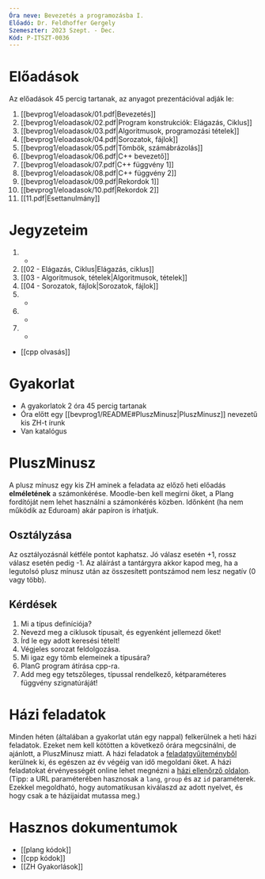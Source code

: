 ```yaml
---
Óra neve: Bevezetés a programozásba I.
Előadó: Dr. Feldhoffer Gergely
Szemeszter: 2023 Szept. - Dec.
Kód: P-ITSZT-0036
---
```

# Előadások
Az előadások 45 percig tartanak, az anyagot prezentációval adják le:
1. [[bevprog1/eloadasok/01.pdf|Bevezetés]]
2. [[bevprog1/eloadasok/02.pdf|Program konstrukciók: Elágazás, Ciklus]]
3. [[bevprog1/eloadasok/03.pdf|Algoritmusok, programozási tételek]]
4. [[bevprog1/eloadasok/04.pdf|Sorozatok, fájlok]]
5. [[bevprog1/eloadasok/05.pdf|Tömbök, számábrázolás]]
6. [[bevprog1/eloadasok/06.pdf|C++ bevezető]]
7. [[bevprog1/eloadasok/07.pdf|C++ függvény 1]]
8. [[bevprog1/eloadasok/08.pdf|C++ függvény 2]]
9. [[bevprog1/eloadasok/09.pdf|Rekordok 1]]
10. [[bevprog1/eloadasok/10.pdf|Rekordok 2]]
11. [[11.pdf|Esettanulmány]]
# Jegyzeteim
1. -
2. [[02 - Elágazás, Ciklus|Elágazás, ciklus]]
3. [[03 - Algoritmusok, tételek|Algoritmusok, tételek]]
4. [[04 - Sorozatok, fájlok|Sorozatok, fájlok]]
5. -
6. -
7. -
- [[cpp olvasás]]
# Gyakorlat
- A gyakorlatok 2 óra 45 percig tartanak
- Óra előtt egy [[bevprog1/README#PluszMinusz|PluszMinusz]] nevezetű kis ZH-t írunk
- Van katalógus
# PluszMinusz
A plusz mínusz egy kis ZH aminek a feladata az előző heti előadás __elméletének__ a számonkérése. Moodle-ben kell megírni őket, a Plang fordítóját nem lehet használni a számonkérés közben. Időnként (ha nem működik az Eduroam) akár papíron is írhatjuk.
## Osztályzása
Az osztályozásnál kétféle pontot kaphatsz. Jó válasz esetén +1, rossz válasz esetén pedig -1. Az aláírást a tantárgyra akkor kapod meg, ha a legutolsó plusz mínusz után az összesített pontszámod nem lesz negatív (0 vagy több).
## Kérdések
1. Mi a típus definíciója?
2. Nevezd meg a ciklusok típusait, és egyenként jellemezd őket!
3. Írd le egy adott keresési tételt!
4. Végjeles sorozat feldolgozása.
5. Mi igaz egy tömb elemeinek a típusára?
6. PlanG program átírása cpp-ra.
7. Add meg egy tetszőleges, típussal rendelkező, kétparaméteres függvény szignatúráját!
# Házi feladatok
Minden héten (általában a gyakorlat után egy nappal) felkerülnek a heti házi feladatok. Ezeket nem kell kötötten a következő órára megcsinálni, de ajánlott, a PluszMinusz miatt. A házi feladatok a [feladatgyűjteményből](https://users.itk.ppke.hu/~flugi/bevprog_1415/feladatok.html) kerülnek ki, és egészen az év végéig van idő megoldani őket.
A házi feladatokat érvényességét online lehet megnézni a [házi ellenőrző oldalon](https://users.itk.ppke.hu/~nemse/bevprog/). 
(Tipp: a URL paraméterében hasznosak a `lang`, `group` és az `id` paraméterek. Ezekkel megoldható, hogy automatikusan kiválaszd az adott nyelvet, és hogy csak a te házijaidat mutassa meg.)
# Hasznos dokumentumok
- [[plang kódok]]
- [[cpp kódok]]
- [[ZH Gyakorlások]]
